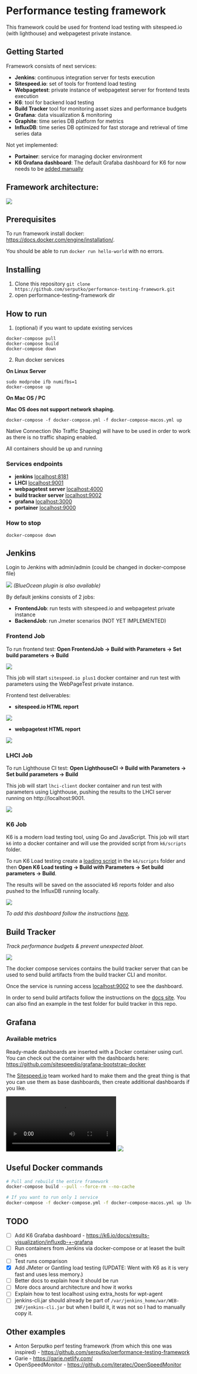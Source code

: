 # Performance testing framework

This framework could be used for frontend load testing with sitespeed.io (with lighthouse) and webpagetest private instance.


## Getting Started

Framework consists of next services:

- **Jenkins**: continuous integration server for tests execution
- **Sitespeed.io**: set of tools for frontend load testing
- **Webpagetest**: private instance of webpagetest server for frontend tests execution
- **K6**: tool for backend load testing
- **Build Tracker** tool for monitoring asset sizes and performance budgets
- **Grafana**: data visualization & monitoring
- **Graphite**: time series DB platform for metrics
- **InfluxDB**: time series DB optimized for fast storage and retrieval of time series data

Not yet implemented:

- **Portainer**: service for managing docker environment
- **K6 Grafana dashboard**:  The default Grafaba dashboard for K6 for now needs to be [added manually](https://k6.io/docs/results-visualization/influxdb-+-grafana)

## Framework architecture:

![](docs/img/framework-architecture.png)

## Prerequisites

To run framework install docker: https://docs.docker.com/engine/installation/.

You should be able to run ```docker run hello-world``` with no errors.

## Installing

1. Clone this repository
```git clone https://github.com/serputko/performance-testing-framework.git```
2. open performance-testing-framework dir

## How to run

1. (optional) if you want to update existing services

```shell
docker-compose pull
docker-compose build
docker-compose down
```

2. Run docker services

**On Linux Server**

```shell
sudo modprobe ifb numifbs=1
docker-compose up
```

**On Mac OS / PC**

**Mac OS does not support network shaping.**

```shell
docker-compose -f docker-compose.yml -f docker-compose-macos.yml up
```

Native Connection (No Traffic Shaping) will have to be used in order to work as there is no traffic shaping enabled.

All containers should be up and running

### Services endpoints

- **jenkins** [localhost:8181](http://localhost:8181/)
- **LHCI** [localhost:9001](http://localhost:9001/)
- **webpagetest server** [localhost:4000](http://localhost:4000/)
- **build tracker server** [localhost:9002](http://localhost:9002/)
- **grafana** [localhost:3000](http://localhost:3000/)
- **portainer** [localhost:9000](http://localhost:9000/)

### How to stop

```shell
docker-compose down
```

## Jenkins

Login to Jenkins with admin/admin (could be changed in docker-compose file)

![](docs/img/jenkins-dashboard.png)
*(BlueOcean plugin is also available)*

By default jenkins consists of 2 jobs:

- **FrontendJob**: run tests with sitespeed.io and webpagetest private instance
- **BackendJob**: run Jmeter scenarios (NOT YET IMPLEMENTED)

### Frontend Job

To run frontend test: **Open FrontendJob -> Build with Parameters -> Set build parameters -> Build**

![](docs/img/jenkins_frontendjob_run.png)

This job will start `sitespeed.io plus1` docker container and run test with parameters using the WebPageTest private instance.

Frontend test deliverables:

- **sitespeed.io HTML report**

![](docs/img/jenkins_frontendjob_sitespeed_html_report.png)

- **webpagetest HTML report**

![](docs/img/jenkins_frontendjob_webpagetest_html_report.png)

### LHCI Job

To run Lighthouse CI test: **Open LighthouseCI -> Build with Parameters -> Set build parameters -> Build**

This job will start `lhci-client` docker container and run test with parameters using Lighthouse, pushing the results to the LHCI server running on http://localhost:9001.

![](docs/img/lhci-report.png)

### K6 Job

K6 is a modern load testing tool, using Go and JavaScript. This job will start `k6` into a docker container and will use the provided script from `k6/scripts` folder.

To run K6 Load testing create a [loading script](https://k6.io/docs/using-k6/http-requests) in the `k6/scripts` folder and then **Open K6 Load testing -> Build with Parameters -> Set build parameters -> Build**.

The results will be saved on the associated k6 reports folder and also pushed to the InfluxDB running locally.

![](docs/img/grafana-dashboard-k6-example.png)

*To add this dashboard follow the instructions [here](https://k6.io/docs/results-visualization/influxdb-+-grafana).*

## Build Tracker

*Track performance budgets & prevent unexpected bloat.*

![](docs/img/build-tracker-example.png)

The docker compose services contains the build tracker server that can be used to send build artifacts from the build tracker CLI and monitor.

Once the service is running access [localhost:9002](http://localhost:9002) to see the dashboard.

In order to send build artifacts follow the instructions on the [docs site](https://buildtracker.dev/docs/packages/cli). You can also find an example in the test folder for build tracker in this repo.

## Grafana

### Available metrics

Ready-made dashboards are inserted with a Docker container using curl. You can check out the container with the dashboards here: https://github.com/sitespeedio/grafana-bootstrap-docker

The [Sitespeed.io](https://www.sitespeed.io/documentation/sitespeed.io/performance-dashboard/) team worked hard to make them and the great thing is that you can use them as base dashboards, then create additional dashboards if you like.

![](docs/img/grafana-dashboard-example.mp4)
![](docs/img/grafana-dashboard-example.png)

## Useful Docker commands

```bash
# Pull and rebuild the entire framework
docker-compose build --pull --force-rm --no-cache

# If you want to run only 1 service
docker-compose -f docker-compose.yml -f docker-compose-macos.yml up lhci-server
```

## TODO

- [ ] Add K6 Grafaba dashboard - https://k6.io/docs/results-visualization/influxdb-+-grafana
- [ ] Run containers from Jenkins via docker-compose or at leaset the built ones
- [ ] Test runs comparison
- [x] Add JMeter or Gantling load testing (UPDATE: Went with K6 as it is very fast and uses less memory.)
- [ ] Better docs to explain how it should be run
- [ ] More docs around architecture and how it works
- [ ] Explain how to test localhost using extra_hosts for wpt-agent
- [ ] jenkins-cli.jar should already be part of `/var/jenkins_home/war/WEB-INF/jenkins-cli.jar` but when I build it, it was not so I had to manually copy it.

## Other examples

- Anton Serputko perf testing framework (from which this one was inspired) - https://github.com/serputko/performance-testing-framework
- Garie - https://garie.netlify.com/
- OpenSpeedMonitor - https://github.com/iteratec/OpenSpeedMonitor
